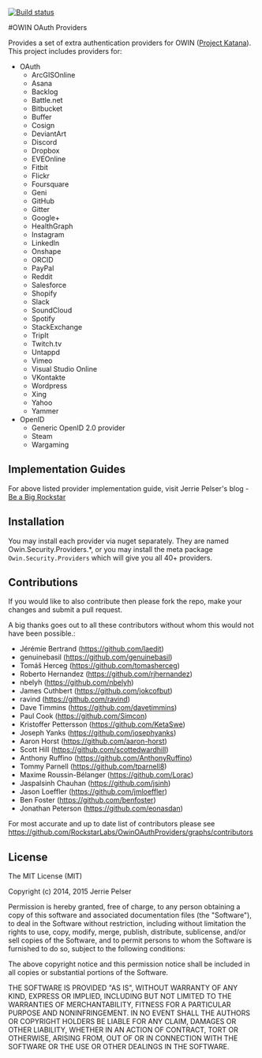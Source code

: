 [![Build status](https://ci.appveyor.com/api/projects/status/gjlkpp86t8dw164f?svg=true)](https://ci.appveyor.com/project/tparnell8/owinoauthproviders)

#OWIN OAuth Providers

Provides a set of extra authentication providers for OWIN ([Project Katana](http://katanaproject.codeplex.com/)).  This project includes providers for:
- OAuth
  - ArcGISOnline
  - Asana
  - Backlog
  - Battle.net
  - Bitbucket
  - Buffer
  - Cosign
  - DeviantArt
  - Discord
  - Dropbox
  - EVEOnline
  - Fitbit
  - Flickr
  - Foursquare
  - Geni
  - GitHub
  - Gitter
  - Google+
  - HealthGraph
  - Instagram
  - LinkedIn
  - Onshape
  - ORCID
  - PayPal
  - Reddit
  - Salesforce
  - Shopify
  - Slack
  - SoundCloud
  - Spotify
  - StackExchange
  - TripIt
  - Twitch.tv
  - Untappd
  - Vimeo
  - Visual Studio Online
  - VKontakte
  - Wordpress
  - Xing
  - Yahoo
  - Yammer
- OpenID
  - Generic OpenID 2.0 provider
  - Steam
  - Wargaming

## Implementation Guides
For above listed provider implementation guide, visit Jerrie Pelser's blog - [Be a Big Rockstar](http://www.beabigrockstar.com)

## Installation

You may install each provider via nuget separately. They are named Owin.Security.Providers.*, or you may install the meta package `Owin.Security.Providers` which will give you all 40+ providers.

## Contributions

If you would like to also contribute then please fork the repo, make your changes and submit a pull request.

A big thanks goes out to all these contributors without whom this would not have been possible.:
* Jérémie Bertrand (https://github.com/laedit)
* genuinebasil (https://github.com/genuinebasil)
* Tomáš Herceg (https://github.com/tomasherceg)
* Roberto Hernandez (https://github.com/rjhernandez)
* nbelyh (https://github.com/nbelyh)
* James Cuthbert (https://github.com/jokcofbut)
* ravind (https://github.com/ravind)
* Dave Timmins (https://github.com/davetimmins)
* Paul Cook (https://github.com/Simcon)
* Kristoffer Pettersson (https://github.com/KetaSwe)
* Joseph Yanks (https://github.com/josephyanks)
* Aaron Horst (https://github.com/aaron-horst)
* Scott Hill (https://github.com/scottedwardhill)
* Anthony Ruffino (https://github.com/AnthonyRuffino)
* Tommy Parnell (https://github.com/tparnell8)
* Maxime Roussin-Bélanger (https://github.com/Lorac)
* Jaspalsinh Chauhan (https://github.com/jsinh)
* Jason Loeffler (https://github.com/jmloeffler)
* Ben Foster (https://github.com/benfoster)
* Jonathan Peterson (https://github.com/eonasdan)

For most accurate and up to date list of contributors please see https://github.com/RockstarLabs/OwinOAuthProviders/graphs/contributors

## License

The MIT License (MIT)

Copyright (c) 2014, 2015 Jerrie Pelser

Permission is hereby granted, free of charge, to any person obtaining a copy
of this software and associated documentation files (the "Software"), to deal
in the Software without restriction, including without limitation the rights
to use, copy, modify, merge, publish, distribute, sublicense, and/or sell
copies of the Software, and to permit persons to whom the Software is
furnished to do so, subject to the following conditions:

The above copyright notice and this permission notice shall be included in all
copies or substantial portions of the Software.

THE SOFTWARE IS PROVIDED "AS IS", WITHOUT WARRANTY OF ANY KIND, EXPRESS OR
IMPLIED, INCLUDING BUT NOT LIMITED TO THE WARRANTIES OF MERCHANTABILITY,
FITNESS FOR A PARTICULAR PURPOSE AND NONINFRINGEMENT. IN NO EVENT SHALL THE
AUTHORS OR COPYRIGHT HOLDERS BE LIABLE FOR ANY CLAIM, DAMAGES OR OTHER
LIABILITY, WHETHER IN AN ACTION OF CONTRACT, TORT OR OTHERWISE, ARISING FROM,
OUT OF OR IN CONNECTION WITH THE SOFTWARE OR THE USE OR OTHER DEALINGS IN THE
SOFTWARE.
